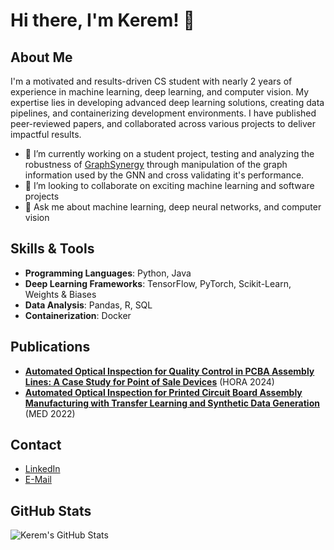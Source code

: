 <!--
**keremaras1/keremaras1** is a ✨ _special_ ✨ repository because its `README.md` (this file) appears on your GitHub profile.

Here are some ideas to get you started:

- 🔭 I’m currently working on ...
- 🌱 I’m currently learning ...
- 👯 I’m looking to collaborate on ...
- 🤔 I’m looking for help with ...
- 💬 Ask me about ...
- 📫 How to reach me: ...
- 😄 Pronouns: ...
- ⚡ Fun fact: ...
-->

# Hi there, I'm Kerem! 👋

## About Me
I'm a motivated and results-driven CS student with nearly 2 years of experience in machine learning, deep learning, and computer vision. My expertise lies in developing advanced deep learning solutions, creating data pipelines, and containerizing development environments. I have published peer-reviewed papers, and collaborated across various projects to deliver impactful results.

- 🔭 I’m currently working on a student project, testing and analyzing the robustness of [GraphSynergy](https://github.com/JasonJYang/GraphSynergy) through manipulation of the graph information used by the GNN and cross validating it's performance.
- 👯 I’m looking to collaborate on exciting machine learning and software projects
- 💬 Ask me about machine learning, deep neural networks, and computer vision

## Skills & Tools
- **Programming Languages**: Python, Java
- **Deep Learning Frameworks**: TensorFlow, PyTorch, Scikit-Learn, Weights & Biases
- **Data Analysis**: Pandas, R, SQL
- **Containerization**: Docker

## Publications
- **[Automated Optical Inspection for Quality Control in PCBA Assembly Lines: A Case Study for Point of Sale Devices](https://doi.org/10.1109/HORA61326.2024.10550768)** (HORA 2024)
- **[Automated Optical Inspection for Printed Circuit Board Assembly Manufacturing with Transfer Learning and Synthetic Data Generation](https://doi.org/10.1109/MED54222.2022.9837280)** (MED 2022)

## Contact
- [LinkedIn](https://www.linkedin.com/in/kerem-aras-021036218/)
- [E-Mail](araskerem1@gmail.com)

## GitHub Stats
![Kerem's GitHub Stats](https://github-readme-stats.vercel.app/api?username=keremaras1&show_icons=true&theme=radical)
